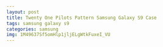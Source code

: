 ```yaml
---
layout: post
title: Twenty One Pilots Pattern Samsung Galaxy S9 Case
tags: samsung galaxy s9
categories: samsung
img: 1M49637Sf5omHlp1jljELgWtkFuxeI_VU
---
```

